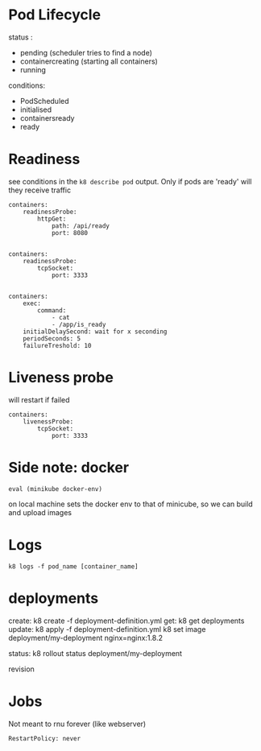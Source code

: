 # Pod Lifecycle

status :
 - pending (scheduler tries to find a node)
 - containercreating  (starting all containers)
 - running

conditions: 
 - PodScheduled
 - initialised
 - containersready
 - ready

# Readiness

see conditions in the `k8 describe pod` output. Only if pods are 'ready' will they receive traffic

    containers:
        readinessProbe:
            httpGet:
                path: /api/ready
                port: 8080


    containers:
        readinessProbe:
            tcpSocket:
                port: 3333
            

    containers:
        exec:
            command:
                - cat
                - /app/is_ready
        initialDelaySecond: wait for x seconding
        periodSeconds: 5
        failureTreshold: 10


# Liveness probe

will restart if failed

    containers:
        livenessProbe:
            tcpSocket:
                port: 3333
            

# Side note: docker

    eval (minikube docker-env)

on local machine sets the docker env to that of minicube, so we can build and upload images

# Logs

    k8 logs -f pod_name [container_name]

# deployments 

create: k8 create -f deployment-definition.yml
get: k8 get deployments
update: k8 apply -f deployment-definition.yml
        k8 set image deployment/my-deployment nginx=nginx:1.8.2

status: k8 rollout status deployment/my-deployment

revision

# Jobs

Not meant to rnu forever (like webserver)

    RestartPolicy: never

